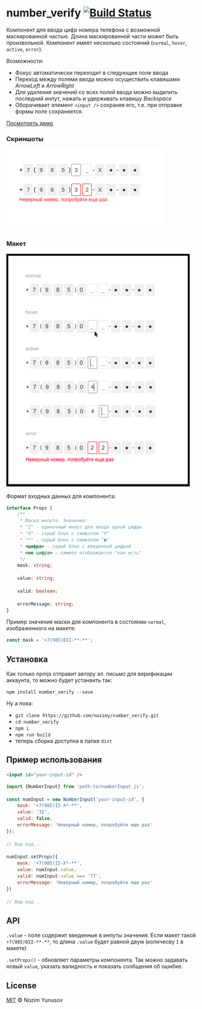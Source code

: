 # number_verify [![Build Status](https://travis-ci.org/nozimy/number_verify.svg?branch=master)](https://travis-ci.org/nozimy/number_verify)

Компонент для ввода цифр номера телефона с возможной маскированной частью. 
Длина маскированной части может быть произвольной. 
Компонент имеет несколько состояний (`normal`, `hover`, `active`, `error`).

Возможности: 

- Фокус автоматически переходит в следующее поле ввода
- Переход между полями ввода можно осуществить клавишами _ArrowLeft_ и _ArrowRight_
- Для удаления значений со всех полей ввода можно выделить последний инпут, нажать и удерживать клавишу _Backspace_ 
- Оборачивает элемент `<input />` сохраняя его, т.е. при отправке формы поле сохраняется.

[Посмотреть демо](https://number-verify.now.sh)


### Скриншоты

![alt text](images/Screenshot1.png "скриншот")
 
### Макет

![alt text](images/макет.png "макет")


Формат входных данных для компонента:

```typescript
interface Props {
    /**
     * Маска инпута. Значения:
     * "I" - одиночный инпут для ввода одной цифры
     * "X" - серый блок с символом "X"
     * "*" - серый блок с символом "●"
     * <цифра> - серый блок с введенной цифрой
     * <не цифра> - символ отображается "как есть"
     */
    mask: string;
    
    value: string;

    valid: boolean;

    errorMessage: string;
}
```

Пример значения маски для компонента в состоянии `normal`, изображенного на макете:

```typescript
const mask = '+7(985)0II-**-**';
```


## Установка

Как только npmjs отправит автору эл. письмо для верификации аккаунта, то можно будет устанвить так:

```
npm install number_verify --save
```

Ну а пока: 

- `git clone https://github.com/nozimy/number_verify.git`
- `cd number_verify`
- `npm i`
- `npm run build`
- теперь сборка доступна в папке `dist`

## Пример использования

```html
<input id="your-input-id" />
```

```javascript
import {NumberInput} from 'path-to/numberInput.js';

const numInput = new NumberInput('your-input-id', {
	mask: '+7(985)II-X*-**',
	value: '32',
	valid: false,
	errorMessage: 'Неверный номер, попробуйте еще раз'
});

// Ваш код...

numInput.setProps({
    mask: '+7(985)II-X*-**',
    value: numInput.value,
    valid: numInput.value === '77',
    errorMessage: 'Неверный номер, попробуйте еще раз'
})

// Ваш код...

```

## API

`.value` - поле содержит введенные в инпуты значения. Если макет такой `+7(985)0II-**-**`, то длина `.value` будет равной двум (количесву `I` в макете)

`.setProps()` - обновляет параметры компонента. Так можно задавать новый `value`, указать валидность и показать сообщения об ошибке.

## License

[MIT](LICENSE) © Nozim Yunusov




